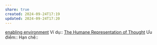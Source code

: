 ```yaml
---
share: true
created: 2024-09-24T17:19
updated: 2024-09-24T17:20
---
```

[enabling environment](https://notes.andymatuschak.org/z492hGrHvRvJiEY9UfB4Mby?stackedNotes=z8ZWYXFwXV38qiCgRx7zf2ySy9WCxWvcizNVr&stackedNotes=z2qBbdZidZNjbpdggRbmgeUeVf2H7aCevSYvE&stackedNotes=z8DyCwRiC8HT89mMvtBjwcGVs5ucHPHcrScch)
Ví dụ:: [The Humane Representation of Thought](https://vimeo.com/115154289 "The Humane Representation of Thought on Vimeo")
Ưu điểm::
Hạn chế::
